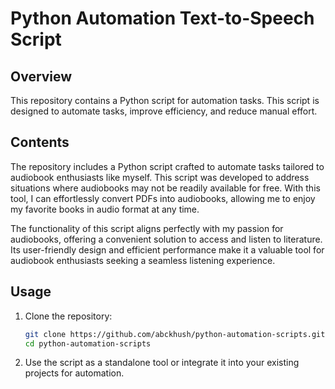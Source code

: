 # Python Automation Text-to-Speech Script

## Overview
This repository contains a Python script for automation tasks. This script is designed to automate tasks, improve efficiency, and reduce manual effort.

## Contents
The repository includes a Python script crafted to automate tasks tailored to audiobook enthusiasts like myself. This script was developed to address situations where audiobooks may not be readily available for free. With this tool, I can effortlessly convert PDFs into audiobooks, allowing me to enjoy my favorite books in audio format at any time.

The functionality of this script aligns perfectly with my passion for audiobooks, offering a convenient solution to access and listen to literature. Its user-friendly design and efficient performance make it a valuable tool for audiobook enthusiasts seeking a seamless listening experience.

## Usage
1. Clone the repository:
   ```bash
   git clone https://github.com/abckhush/python-automation-scripts.git
   cd python-automation-scripts
2. Use the script as a standalone tool or integrate it into your existing projects for automation.

